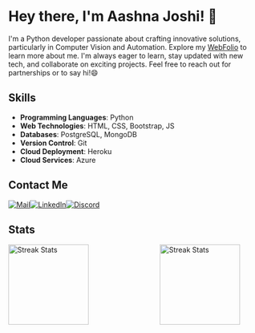 # Hey there, I'm Aashna Joshi! 👋
I'm a Python developer passionate about crafting innovative solutions, particularly in Computer Vision and Automation. Explore my [WebFolio](https://aashnajoshi.github.io/Webfolio/) to learn more about me. I'm always eager to learn, stay updated with new tech, and collaborate on exciting projects. Feel free to reach out for partnerships or to say hi!😄

## Skills
- **Programming Languages**: Python
- **Web Technologies**: HTML, CSS, Bootstrap, JS
- **Databases**: PostgreSQL, MongoDB
- **Version Control**: Git
- **Cloud Deployment**: Heroku
- **Cloud Services**: Azure
  
## Contact Me
[![Mail](https://img.icons8.com/?size=50&id=P7UIlhbpWzZm&format=png&color=000000)](mailto:aashna.joshi03@gmail.com)[![LinkedIn](https://img.icons8.com/?size=50&id=xuvGCOXi8Wyg&format=png&color=000000)](https://www.linkedin.com/in/aashnajoshi/)[![Discord](https://img.icons8.com/?size=45&id=YETjxBcCFpfB&format=png&color=000000)](https://discord.com/users/790711856687480852)

## Stats
<div style="display: flex; flex-wrap: wrap; justify-content: space-between; width: 100%;">
  <img src="https://github-readme-activity-graph.vercel.app/graph?username=aashnajoshi&theme=high-contrast" alt="Streak Stats" style="flex: 1; min-width: 200px; max-width: 40%; height: 10rem;"/>
  <img src="https://github-readme-streak-stats.herokuapp.com/?user=aashnajoshi" alt="Streak Stats" style="flex: 1; min-width: 200px; max-width: 40%; height: 10rem;"/>
</div>
